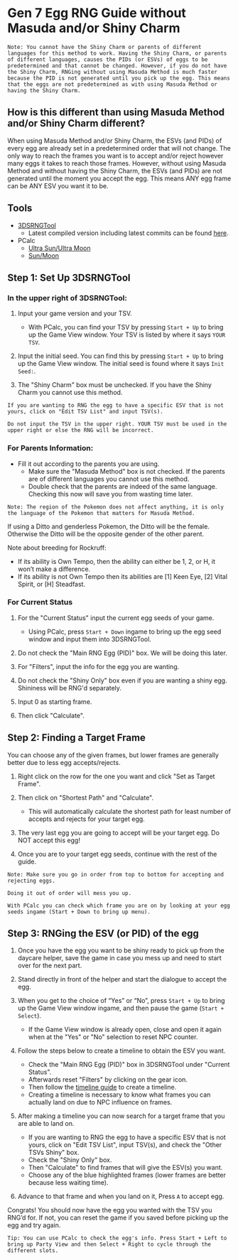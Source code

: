 # Gen 7 Egg RNG Guide without Masuda and/or Shiny Charm

```
Note: You cannot have the Shiny Charm or parents of different languages for this method to work. Having the Shiny Charm, or parents of different languages, causes the PIDs (or ESVs) of eggs to be predetermined and that cannot be changed. However, if you do not have the Shiny Charm, RNGing without using Masuda Method is much faster because the PID is not generated until you pick up the egg. This means that the eggs are not predetermined as with using Masuda Method or having the Shiny Charm.
```

## How is this different than using Masuda Method and/or Shiny Charm different?
When using Masuda Method and/or Shiny Charm, the ESVs (and PIDs) of every egg are already set in a predetermined order that will not change. The only way to reach the frames you want is to accept and/or reject however many eggs it takes to reach those frames. However, without using Masuda Method and without having the Shiny Charm, the ESVs (and PIDs) are not generated until the moment you accept the egg. This means ANY egg frame can be ANY ESV you want it to be.


## Tools
- [3DSRNGTool](https://github.com/wwwwwwzx/3DSRNGTool/releases)
    - Latest compiled version including latest commits can be found [here](https://ci.appveyor.com/project/wwwwwwzx/3dsrngtool/build/artifacts).
- PCalc
    - [Ultra Sun/Ultra Moon](https://pokemonrng.com/downloads/pcalc/usum)
    - [Sun/Moon](https://pokemonrng.com/downloads/pcalc/sm)

## Step 1: Set Up 3DSRNGTool

### In the upper right of 3DSRNGTool:
1. Input your game version and your TSV.
    - With PCalc, you can find your TSV by pressing `Start + Up` to bring up the Game View window. Your TSV is listed by where it says `YOUR TSV`.

2. Input the initial seed. You can find this by pressing `Start + Up` to bring up the Game View window. The initial seed is found where it says `Init Seed:`.
3. The "Shiny Charm" box must be unchecked. If you have the Shiny Charm you cannot use this method.

```
If you are wanting to RNG the egg to have a specific ESV that is not yours, click on "Edit TSV List" and input TSV(s).

Do not input the TSV in the upper right. YOUR TSV must be used in the upper right or else the RNG will be incorrect.
```

### For Parents Information:
- Fill it out according to the parents you are using.
    - Make sure the "Masuda Method" box is not checked. If the parents are of different languages you cannot use this method.
    - Double check that the parents are indeed of the same language. Checking this now will save you from wasting time later.

```
Note: The region of the Pokemon does not affect anything, it is only the language of the Pokemon that matters for Masuda Method.
```

If using a Ditto and genderless Pokemon, the Ditto will be the female.
Otherwise the Ditto will be the opposite gender of the other parent.


Note about breeding for Rockruff:
  - If its ability is Own Tempo, then the ability can either be 1, 2, or H, it won’t make a difference.
  - If its ability is not Own Tempo then its abilities are [1] Keen Eye, [2] Vital Spirit, or [H] Steadfast.

### For Current Status
1. For the "Current Status" input the current egg seeds of your game.
    - Using PCalc, press `Start + Down` ingame to bring up the egg seed window and input them into 3DSRNGTool.

2. Do not check the "Main RNG Egg (PID)" box. We will be doing this later.

3. For "Filters", input the info for the egg you are wanting.

4. Do not check the "Shiny Only" box even if you are wanting a shiny egg. Shininess will be RNG'd separately.

5. Input 0 as starting frame.

6. Then click "Calculate".

## Step 2: Finding a Target Frame
You can choose any of the given frames, but lower frames are generally better due to less egg accepts/rejects.

1. Right click on the row for the one you want and click "Set as Target Frame".

2. Then click on "Shortest Path" and "Calculate".
    - This will automatically calculate the shortest path for least number of accepts and rejects for your target egg.

3. The very last egg you are going to accept will be your target egg. Do NOT accept this egg!

4. Once you are to your target egg seeds, continue with the rest of the guide.

```
Note: Make sure you go in order from top to bottom for accepting and rejecting eggs.

Doing it out of order will mess you up.
```

```
With PCalc you can check which frame you are on by looking at your egg seeds ingame (Start + Down to bring up menu).
```

## Step 3: RNGing the ESV (or PID) of the egg

1. Once you have the egg you want to be shiny ready to pick up from the daycare helper, save the game in case you mess up and need to start over for the next part.

2. Stand directly in front of the helper and start the dialogue to accept the egg. 

3. When you get to the choice of “Yes” or “No”, press `Start + Up` to bring up the Game View window ingame, and then pause the game (`Start + Select`).
    - If the Game View window is already open, close and open it again when at the "Yes" or "No" selection to reset NPC counter.

4. Follow the steps below to create a timeline to obtain the ESV you want.
    - Check the "Main RNG Egg (PID)" box in 3DSRNGTool under "Current Status". 
    - Afterwards reset "Filters" by clicking on the gear icon.
    - Then follow the [timeline guide](https://pokemonrng.com/guides/sm/en/timeline.md) to create a timeline.
    - Creating a timeline is necessary to know what frames you can actually land on due to NPC influence on frames.

5. After making a timeline you can now search for a target frame that you are able to land on.
    - If you are wanting to RNG the egg to have a specific ESV that is not yours, click on "Edit TSV List", input TSV(s), and check the "Other TSVs Shiny" box.
    - Check the "Shiny Only" box.
    - Then "Calculate" to find frames that will give the ESV(s) you want.
    - Choose any of the blue highlighted frames (lower frames are better because less waiting time).

6. Advance to that frame and when you land on it, Press `A` to accept egg.

Congrats! You should now have the egg you wanted with the TSV you RNG’d for. If not, you can reset the game if you saved before picking up the egg and try again.

```
Tip: You can use PCalc to check the egg's info. Press Start + Left to bring up Party View and then Select + Right to cycle through the different slots.
```
